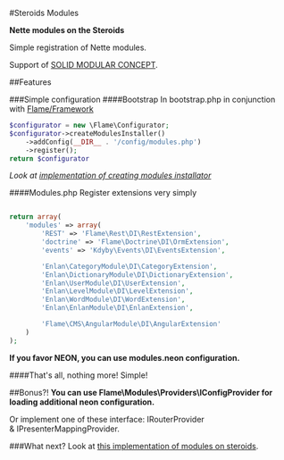 #Steroids Modules

**Nette modules on the Steroids**

Simple registration of Nette modules.

Support of [SOLID MODULAR CONCEPT](http://forum.nette.org/en/1193-extending-extensions-solid-modular-concept).

##Features

###Simple configuration
####Bootstrap
In bootstrap.php in conjunction with [Flame/Framework](https://github.com/flame-org/Framework/)
```php
$configurator = new \Flame\Configurator;
$configurator->createModulesInstaller()
	->addConfig(__DIR__ . '/config/modules.php')
	->register();
return $configurator
```
*Look at [implementation of creating modules installator](https://github.com/flame-org/Framework/commit/a41320cc594122d6962e7a9f32c09553ae8a6ed9#L0R57)*

####Modules.php
Register extensions very simply
````php

return array(
	'modules' => array(
		'REST' => 'Flame\Rest\DI\RestExtension',
		'doctrine' => 'Flame\Doctrine\DI\OrmExtension',
		'events' => 'Kdyby\Events\DI\EventsExtension',

		'Enlan\CategoryModule\DI\CategoryExtension',
	    'Enlan\DictionaryModule\DI\DictionaryExtension',
	    'Enlan\UserModule\DI\UserExtension',
		'Enlan\LevelModule\DI\LevelExtension',
		'Enlan\WordModule\DI\WordExtension',
		'Enlan\EnlanModule\DI\EnlanExtension',

		'Flame\CMS\AngularModule\DI\AngularExtension'
	)
);
````
**If you favor NEON, you can use modules.neon configuration.**

####That's all, nothing more! Simple!

##Bonus?!
**You can use Flame\Modules\Providers\IConfigProvider for loading additional neon configuration.**

Or implement one of these interface: IRouterProvider & IPresenterMappingProvider.

###What next?
Look at [this implementation of modules on steroids](https://bitbucket.org/enlan/).
